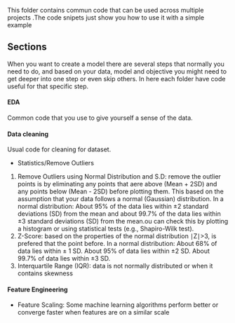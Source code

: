 This folder contains commun code that can be used across multiple projects .The code snipets just show you how to use it with a simple example

## Sections
When you want to create a model there are several steps that normally you need to do, and based on your data, model and objective you might need to get deeper into one step or even skip others. In here each folder have code useful for that specific step.

#### EDA
Common code that you use to give yourself a sense of the data.

#### Data cleaning
Usual code for cleaning for dataset. 
- Statistics/Remove Outliers
1. Remove Outliers using Normal Distribution and S.D: remove the outlier points is by eliminating any points that aere above (Mean + 2SD) and any points below (Mean - 2SD) before plotting them. This based on the assumption that your data follows a normal (Gaussian) distribution. In a normal distribution:
About 95% of the data lies within ±2 standard deviations (SD) from the mean and about 99.7% of the data lies within ±3 standard deviations (SD) from the mean.ou can check this by plotting a histogram or using statistical tests (e.g., Shapiro-Wilk test).
2. Z-Score: based on the properties of the normal distribution  ∣Z∣>3, is prefered that the point before. In a normal distribution:
About 68% of data lies within ± 1 SD.
About 95% of data lies within ±2 SD.
About 99.7% of data lies within ±3 SD.
3. Interquartile Range (IQR): data is not normally distributed or when it contains skewness




#### Feature Engineering
 - Feature Scaling: Some machine learning algorithms perform better or converge faster when features are on a similar scale 

